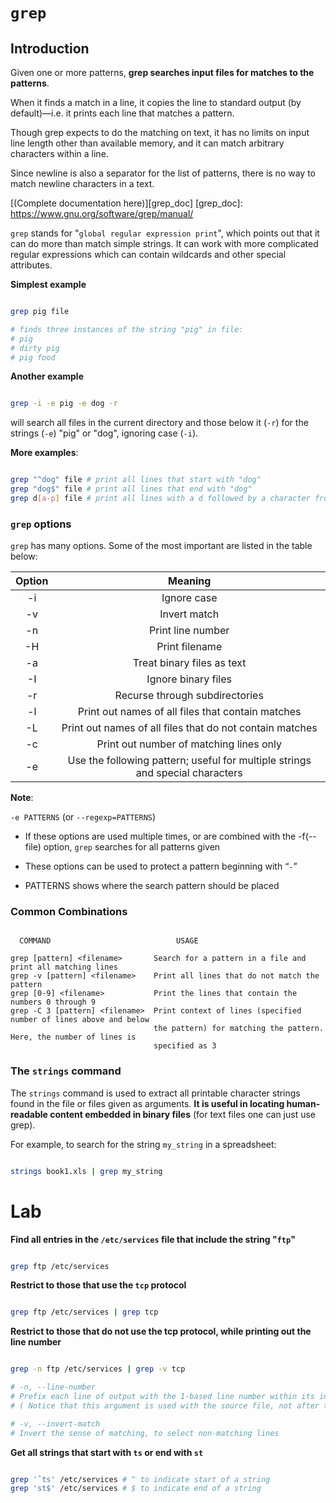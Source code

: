# `grep`

<!-- from official documentation -->

## Introduction

Given one or more patterns, **grep searches input files for matches to the patterns**.

When it finds a match in a line, it copies the line to standard output (by default)—i.e. it prints
each line that matches a pattern.

Though grep expects to do the matching on text, it has no limits on input line length other than
available memory, and it can match arbitrary characters within a line. 

Since newline is also a separator for the list of patterns, there is no way to match newline
characters in a text.

[(Complete documentation here)][grep_doc]
[grep_doc]: https://www.gnu.org/software/grep/manual/

<!-- Content below from -->
<!-- Chapter 1. Essential Command Line Tools, Lesson 4: Finding strings: `grep` -->

`grep` stands for "`global regular expression print`", which points out that it can do more than
match simple strings. It can work with more complicated regular expressions which can contain
wildcards and other special attributes.

**Simplest example**

```Bash

grep pig file

# finds three instances of the string "pig" in file:
# pig
# dirty pig
# pig food

```

**Another example**

```Bash

grep -i -e pig -e dog -r

```
will search all files in the current directory and those below it (`-r`) for the strings
(`-e`) "pig" or "dog", ignoring case (`-i`).

**More examples**:

```Bash

grep "^dog" file # print all lines that start with "dog"
grep "dog$" file # print all lines that end with "dog"
grep d[a-p] file # print all lines with a d followed by a character from a to p

```

### `grep` options

`grep` has many options. Some of the most important are listed in the table below:

| **Option** |                                  **Meaning**                                  |
|:----------:|:-----------------------------------------------------------------------------:|
|     -i     |                                  Ignore case                                  |
|     -v     |                                  Invert match                                 |
|     -n     |                               Print line number                               |
|     -H     |                                 Print filename                                |
|     -a     |                           Treat binary files as text                          |
|     -I     |                              Ignore binary files                              |
|     -r     |                         Recurse through subdirectories                        |
|     -l     |               Print out names of all files that contain matches               |
|     -L     |            Print out names of all files that do not contain matches           |
|     -c     |                    Print out number of matching lines only                    |
|     -e     | Use the following pattern; useful for multiple strings and special characters |


**Note**: 

`-e PATTERNS` (or `--regexp=PATTERNS`)

* If these options are used multiple times, or are combined with the  -f(--file)  option, `grep`
  searches for all patterns given

* These options can be used to protect a pattern beginning with “`-`”

* PATTERNS shows where the search pattern should be placed

### Common Combinations

<!-- Content below from  -->
<!-- Chapter 2. File and Text Manipulation Utilities / grep and strings -->


``` 

  COMMAND                            USAGE

grep [pattern] <filename>       Search for a pattern in a file and print all matching lines
grep -v [pattern] <filename>    Print all lines that do not match the pattern
grep [0-9] <filename>           Print the lines that contain the numbers 0 through 9
grep -C 3 [pattern] <filename>  Print context of lines (specified number of lines above and below 
                                the pattern) for matching the pattern. Here, the number of lines is
                                specified as 3

```

<!-- Content below from  -->
<!-- Chapter 2. File and Text Manipulation Utilities / grep and strings -->
### The `strings` command

The `strings` command is used to extract all printable character strings found in the file or files
given as arguments. **It is useful in locating human-readable content embedded in binary files**
(for text files one can just use grep).

For example, to search for the string `my_string` in a spreadsheet:

```Bash

strings book1.xls | grep my_string

```


<!-- ≈≈≈≈≈≈≈≈≈≈≈≈≈≈≈≈≈≈≈≈≈≈≈≈≈≈≈≈≈≈≈≈≈≈≈≈≈≈≈≈≈≈≈≈≈≈≈≈≈≈≈≈≈≈≈≈≈≈≈≈≈≈≈≈≈≈≈≈≈≈≈≈≈≈≈≈≈≈≈≈≈≈≈≈≈≈≈≈≈≈≈ -->
<!-- ≈≈≈≈≈≈≈≈≈≈≈≈≈≈≈≈≈≈≈≈≈≈≈≈≈≈≈≈≈≈≈≈≈≈≈≈≈≈≈≈≈≈≈***≈≈≈≈≈≈≈≈≈≈≈≈≈≈≈≈≈≈≈≈≈≈≈≈≈≈≈≈≈≈≈≈≈≈≈≈≈≈≈≈≈≈≈≈≈ -->

<!-- Content below from -->
<!-- Chapter 1. Essential Command Line Tools, Lab 1.2. Using 'grep' -->
# Lab

**Find all entries in the `/etc/services` file that include the string "`ftp`"**

```Bash

grep ftp /etc/services

```

**Restrict to those that use the `tcp` protocol**

```Bash

grep ftp /etc/services | grep tcp

```

**Restrict to those that do not use the tcp protocol, while printing out the line number**

```Bash

grep -n ftp /etc/services | grep -v tcp

# -n, --line-number
# Prefix each line of output with the 1-based line number within its input file
# ( Notice that this argument is used with the source file, not after the pipe | )

# -v, --invert-match
# Invert the sense of matching, to select non-matching lines

```

**Get all strings that start with `ts` or end with `st`**

```Bash

grep 'ˆts' /etc/services # ^ to indicate start of a string
grep 'st$' /etc/services # $ to indicate end of a string

```
